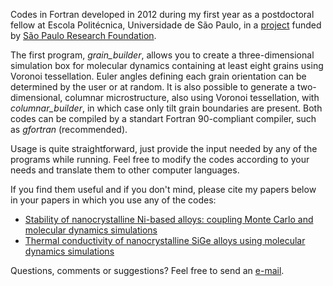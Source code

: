 Codes in Fortran developed in 2012 during my first year as a postdoctoral fellow at Escola Politécnica, Universidade de São Paulo, in a [project](https://bv.fapesp.br/en/bolsas/132418/computer-simulations-of-the-microstructural-evolution-of-fe-ni-c-alloys/) funded by [São Paulo Research Foundation](https://fapesp.br/en).

The first program, *grain_builder*, allows you to create a three-dimensional simulation box for molecular dynamics containing at least eight grains using Voronoi tessellation. Euler angles defining each grain orientation can be determined by the user or at random. It is also possible to generate a two-dimensional, columnar microstructure, also using Voronoi tessellation, with *columnar_builder*, in which case only tilt grain boundaries are present. Both codes can be compiled by a standart Fortran 90-compliant compiler, such as *gfortran* (recommended).

Usage is quite straightforward, just provide the input needed by any of the programs while running. Feel free to modify the codes according to your needs and translate them to other computer languages.

If you find them useful and if you don't mind, please cite my papers below in your papers in which you use any of the codes:

* [Stability of nanocrystalline Ni-based alloys: coupling Monte Carlo and molecular dynamics simulations](https://doi.org/10.1088/1361-651X/aa83ef)
* [Thermal conductivity of nanocrystalline SiGe alloys using molecular dynamics simulations](http://dx.doi.org/10.1063/1.4826526)

Questions, comments or suggestions? Feel free to send an [e-mail](mailto:roberto.veiga@ufabc.edu.br).
